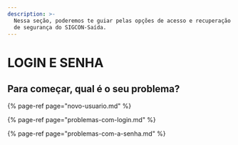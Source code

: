 ```yaml
---
description: >-
  Nessa seção, poderemos te guiar pelas opções de acesso e recuperação de dados
  de segurança do SIGCON-Saída.
---
```


# LOGIN E SENHA

## Para começar, qual é o seu problema?

{% page-ref page="novo-usuario.md" %}

{% page-ref page="problemas-com-login.md" %}

{% page-ref page="problemas-com-a-senha.md" %}

